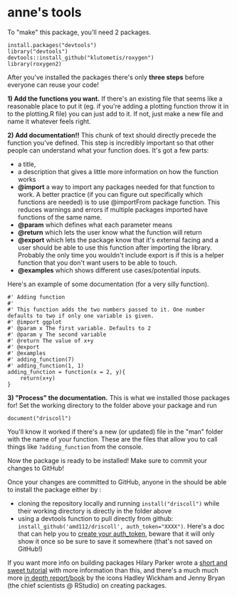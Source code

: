 # anne's tools

To "make" this package, you'll need 2 packages. 

```
install.packages("devtools")
library("devtools")
devtools::install_github("klutometis/roxygen")
library(roxygen2)
```

After you've installed the packages there's only **three steps** before everyone can reuse your code! 

**1) Add the functions you want.** If there's an existing file that seems like a reasonable place to put it (eg. if you're adding a plotting function throw it in to the plotting.R file) you can just add to it. If not, just make a new file and name it whatever feels right. 

**2) Add documentation!!** This chunk of text should directly precede the function you've defined. This step is incredibly important so that other people can understand what your function does. It's got a few parts: 
* a title, 
* a description that gives a little more information on how the function works 
* **@import** a way to import any packages needed for that function to work. A better practice (if you can figure out specifically which functions are needed) is to use @importFrom package function. This reduces warnings and errors if multiple packages imported have functions of the same name.
* **@param** which defines what each parameter means
* **@return** which lets the user know what the function will return
* **@export** which lets the package know that it's external facing and a user should be able to use this function after importing the library. Probably the only time you wouldn't include export is if this is a helper function that you don't want users to be able to touch.
* **@examples** which shows different use cases/potential inputs. 

Here's an example of some documentation (for a very silly function).

```
#' Adding function
#'
#' This function adds the two numbers passed to it. One number defaults to two if only one variable is given. 
#' @import ggplot
#' @param x The first variable. Defaults to 2
#' @param y The second variable
#' @return The value of x+y 
#' @export
#' @examples
#' adding_function(7)
#' adding_function(1, 1)
adding_function = function(x = 2, y){
    return(x+y)
}
```

**3) "Process" the documentation.** This is what we installed those packages for! Set the working directory to the folder above your package and run

```
document("driscoll")
```

You'll know it worked if there's a new (or updated) file in the "man" folder with the name of your function. These are the files that allow you to call things like `?adding_function` from the console.

Now the package is ready to be installed! Make sure to commit your changes to GitHub!

Once your changes are committed to GitHub, anyone in the should be able to install the package either by :
* cloning the repository locally and running `install("driscoll")` while their working directory is directly in the folder above
* using a devtools function to pull directly from github: `install_github('amd112/driscoll', auth_token="XXXX")`. Here's a doc that can help you to [create your auth_token](https://docs.github.com/en/authentication/keeping-your-account-and-data-secure/creating-a-personal-access-token), beware that it will only show it once so be sure to save it somewhere (that's not saved on GitHub!)

If you want more info on building packages Hilary Parker wrote a [short and sweet tutorial](https://hilaryparker.com/2014/04/29/writing-an-r-package-from-scratch/) with more information than this, and there's a much much more [in depth report/book](https://r-pkgs.org/) by the icons Hadley Wickham and Jenny Bryan (the chief scientists @ RStudio) on creating packages. 